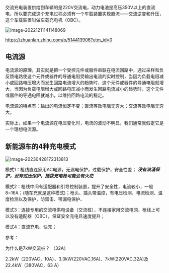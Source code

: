 交流充电装置供给到车辆的是220V交流电，动力电池是高压350V以上的直流电，所以要完成这个充电过程必须有一个车载装置实现直流——交流逆变和升压，这个车载装置叫做车载充电机（OBC）。

![image-20221211141148069](https://blog-pic-1313935212.cos.ap-guangzhou.myqcloud.com/imgs/202212111411146.png)



https://zhuanlan.zhihu.com/p/514413906?utm_id=0

## 电流源

电流源的原理，其实就是把一个受控元件或器件串联在电流回路中，通过采样和负反馈电路使这个元件或器件的导通电阻受输出电流的实时控制，当因为负载电阻减小或回路电压增大而发生回路电流增大的趋势时，这个元件或器件的导通电阻就增大，当因为负载电阻增大或回路电压减小而发生回路电流减小的趋势时，这个元件或器件的导通电阻就减小，以维持回路电流的稳定。

电流源的特点有：输出的电流恒定不变；直流等效电阻无穷大；交流等效电阻无穷大。

实际上，如果一个电流源在电压变化时，电流的波动不明显，我们通常就假定它是一个理想电流源。

## 新能源车的4种充电模式

![image-20230428172313813](https://blog-pic-1313935212.cos.ap-guangzhou.myqcloud.com/imgs/202304281723877.png)

模式1：枪线直连家用AC电源，无漏电保护，过载保护，安全性差； ***没有浪涌保护，没有过压保护，插拔充电枪可能会有火花***

模式2：枪线中间有适配器和引导控制装置，提升了安全性，电流较小，一般8~16A；(随车充就是这种模式)；枪头、插头带温控，有电压检测、电流检测、温度检测以及保护，防雷击、带漏电保护、

模式3：连接专用的交流电供电设备（交流桩），不连接家用交流电网，枪线上可以没有适配器（OBC），保证安全充电且速度提升；

模式4：直流充电、快充；

参考：

为什么是7kW交流桩？  （32A）

2.2kW（220VAC，10A）、3.3kW(220VAC,16A)、7kW(220VAC,32A)及22.4kW（380VAC，63 A）
